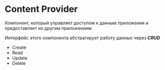 # Content Provider

Компонент, который управляет доступом к данным приложения и предоставляет их другим приложениям

Интерфейс этого компонента абстрагирует работу данных через 
***CRUD***
- Create
- Read
- Update
- Delete
